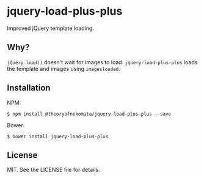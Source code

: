 # jquery-load-plus-plus

Improved jQuery template loading.

## Why?

`jQuery.load()` doesn't wait for images to load. `jquery-load-plus-plus`
loads the template and images using `imagesloaded`.

## Installation

NPM:
    
    $ npm install @theoryofnekomata/jquery-load-plus-plus --save
    
Bower:

    $ bower install jquery-load-plus-plus

## License
MIT. See the LICENSE file for details.

